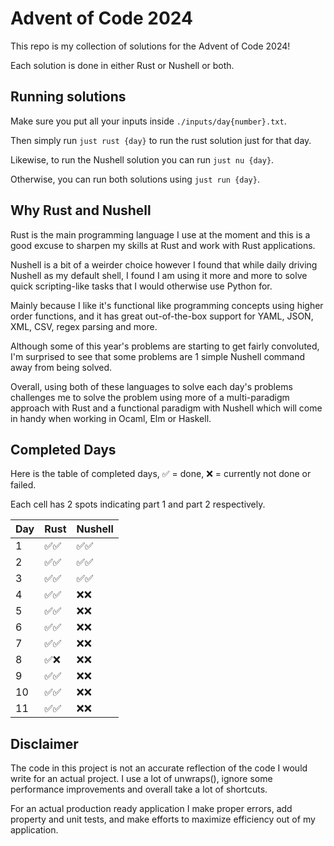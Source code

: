 # Advent of Code 2024

This repo is my collection of solutions for the Advent of Code 2024!

Each solution is done in either Rust or Nushell or both.

## Running solutions

Make sure you put all your inputs inside `./inputs/day{number}.txt`.

Then simply run `just rust {day}` to run the rust solution just for that day.

Likewise, to run the Nushell solution you can run `just nu {day}`.

Otherwise, you can run both solutions using `just run {day}`.

## Why Rust and Nushell

Rust is the main programming language I use at the moment and this is a good
excuse to sharpen my skills at Rust and work with Rust applications.

Nushell is a bit of a weirder choice however I found that while daily driving
Nushell as my default shell, I found I am using it more and more to solve quick
scripting-like tasks that I would otherwise use Python for.

Mainly because I like it's functional like programming concepts using higher
order functions, and it has great out-of-the-box support for YAML, JSON, XML,
CSV, regex parsing and more.

Although some of this year's problems are starting to get fairly convoluted, I'm
surprised to see that some problems are 1 simple Nushell command away from being
solved.

Overall, using both of these languages to solve each day's problems challenges
me to solve the problem using more of a multi-paradigm approach with Rust and a
functional paradigm with Nushell which will come in handy when working in Ocaml,
Elm or Haskell.

## Completed Days

Here is the table of completed days,
✅ = done, ❌ = currently not done or failed.

Each cell has 2 spots indicating part 1 and part 2 respectively.

| Day | Rust | Nushell |
| --- | ---- | ------- |
| 1   | ✅✅ | ✅✅    |
| 2   | ✅✅ | ✅✅    |
| 3   | ✅✅ | ✅✅    |
| 4   | ✅✅ | ❌❌    |
| 5   | ✅✅ | ❌❌    |
| 6   | ✅✅ | ❌❌    |
| 7   | ✅✅ | ❌❌    |
| 8   | ✅❌ | ❌❌    |
| 9   | ✅✅ | ❌❌    |
| 10  | ✅✅ | ❌❌    |
| 11  | ✅✅ | ❌❌    |



## Disclaimer

The code in this project is not an accurate reflection of the code I would write
for an actual project. I use a lot of unwraps(), ignore some performance
improvements and overall take a lot of shortcuts.

For an actual production ready application I make proper errors, add property
and unit tests, and make efforts to maximize efficiency out of my application.
